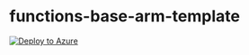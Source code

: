 # functions-base-arm-template

[![Deploy to Azure](http://azuredeploy.net/deploybutton.png)](https://portal.azure.com/#create/Microsoft.Template/uri/https%3A%2F%2Fgithub.com%2Fsimonaco%2Ffunctions-base-arm-template%2Fblob%2Fmaster%2Fazuredeploy.json)

